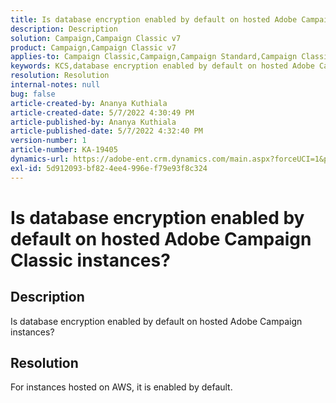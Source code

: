 ```yaml
---
title: Is database encryption enabled by default on hosted Adobe Campaign Classic instances?
description: Description
solution: Campaign,Campaign Classic v7
product: Campaign,Campaign Classic v7
applies-to: Campaign Classic,Campaign,Campaign Standard,Campaign Classic v7
keywords: KCS,database encryption enabled by default on hosted Adobe Campaign
resolution: Resolution
internal-notes: null
bug: false
article-created-by: Ananya Kuthiala
article-created-date: 5/7/2022 4:30:49 PM
article-published-by: Ananya Kuthiala
article-published-date: 5/7/2022 4:32:40 PM
version-number: 1
article-number: KA-19405
dynamics-url: https://adobe-ent.crm.dynamics.com/main.aspx?forceUCI=1&pagetype=entityrecord&etn=knowledgearticle&id=06cb3a0a-23ce-ec11-a7b5-0022480a8e40
exl-id: 5d912093-bf82-4ee4-996e-f79e93f8c324
---
```

# Is database encryption enabled by default on hosted Adobe Campaign Classic instances?

## Description

Is database encryption enabled by default on hosted Adobe Campaign instances?

## Resolution


For instances hosted on AWS, it is enabled by default.
